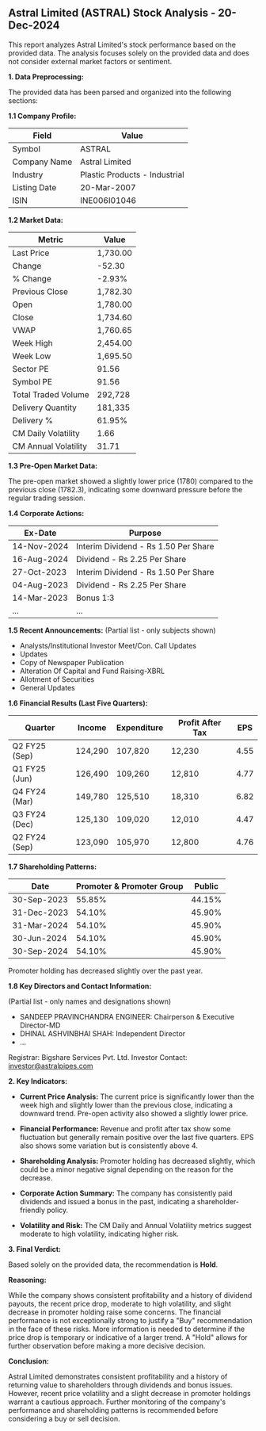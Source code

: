 ## Astral Limited (ASTRAL) Stock Analysis - 20-Dec-2024

This report analyzes Astral Limited's stock performance based on the provided data.  The analysis focuses solely on the provided data and does not consider external market factors or sentiment.

**1. Data Preprocessing:**

The provided data has been parsed and organized into the following sections:

**1.1 Company Profile:**

| Field             | Value                               |
|----------------------|---------------------------------------|
| Symbol             | ASTRAL                             |
| Company Name       | Astral Limited                       |
| Industry           | Plastic Products - Industrial        |
| Listing Date       | 20-Mar-2007                          |
| ISIN               | INE006I01046                        |


**1.2 Market Data:**

| Metric                | Value          |
|------------------------|-----------------|
| Last Price             | 1,730.00        |
| Change                 | -52.30          |
| % Change               | -2.93%          |
| Previous Close         | 1,782.30        |
| Open                   | 1,780.00        |
| Close                  | 1,734.60        |
| VWAP                  | 1,760.65        |
| Week High              | 2,454.00        |
| Week Low               | 1,695.50        |
| Sector PE              | 91.56           |
| Symbol PE              | 91.56           |
| Total Traded Volume    | 292,728         |
| Delivery Quantity      | 181,335         |
| Delivery %             | 61.95%          |
| CM Daily Volatility    | 1.66            |
| CM Annual Volatility   | 31.71           |


**1.3 Pre-Open Market Data:**

The pre-open market showed a slightly lower price (1780) compared to the previous close (1782.3), indicating some downward pressure before the regular trading session.


**1.4 Corporate Actions:**

| Ex-Date       | Purpose                               |
|---------------|----------------------------------------|
| 14-Nov-2024   | Interim Dividend - Rs 1.50 Per Share  |
| 16-Aug-2024   | Dividend - Rs 2.25 Per Share          |
| 27-Oct-2023   | Interim Dividend - Rs 1.50 Per Share  |
| 04-Aug-2023   | Dividend - Rs 2.25 Per Share          |
| 14-Mar-2023   | Bonus 1:3                             |
| ...            | ...                                   |


**1.5 Recent Announcements:** (Partial list - only subjects shown)

* Analysts/Institutional Investor Meet/Con. Call Updates
* Updates
* Copy of Newspaper Publication
* Alteration Of Capital and Fund Raising-XBRL
* Allotment of Securities
* General Updates


**1.6 Financial Results (Last Five Quarters):**

| Quarter      | Income      | Expenditure | Profit After Tax | EPS     |
|--------------|-------------|--------------|-------------------|---------|
| Q2 FY25 (Sep) | 124,290     | 107,820      | 12,230            | 4.55    |
| Q1 FY25 (Jun) | 126,490     | 109,260      | 12,810            | 4.77    |
| Q4 FY24 (Mar) | 149,780     | 125,510      | 18,310            | 6.82    |
| Q3 FY24 (Dec) | 125,130     | 109,020      | 12,010            | 4.47    |
| Q2 FY24 (Sep) | 123,090     | 105,970      | 12,800            | 4.76    |


**1.7 Shareholding Patterns:**

| Date         | Promoter & Promoter Group | Public |
|--------------|--------------------------|--------|
| 30-Sep-2023  | 55.85%                     | 44.15% |
| 31-Dec-2023  | 54.10%                     | 45.90% |
| 31-Mar-2024  | 54.10%                     | 45.90% |
| 30-Jun-2024  | 54.10%                     | 45.90% |
| 30-Sep-2024  | 54.10%                     | 45.90% |

Promoter holding has decreased slightly over the past year.


**1.8 Key Directors and Contact Information:**

(Partial list - only names and designations shown)

* SANDEEP PRAVINCHANDRA ENGINEER: Chairperson & Executive Director-MD
* DHINAL ASHVINBHAI SHAH: Independent Director
* ...


Registrar: Bigshare Services Pvt. Ltd.
Investor Contact: investor@astralpipes.com


**2. Key Indicators:**

* **Current Price Analysis:** The current price is significantly lower than the week high and slightly lower than the previous close, indicating a downward trend.  Pre-open activity also showed a slightly lower price.

* **Financial Performance:** Revenue and profit after tax show some fluctuation but generally remain positive over the last five quarters. EPS also shows some variation but is consistently above 4.

* **Shareholding Analysis:** Promoter holding has decreased slightly, which could be a minor negative signal depending on the reason for the decrease.

* **Corporate Action Summary:** The company has consistently paid dividends and issued a bonus in the past, indicating a shareholder-friendly policy.

* **Volatility and Risk:**  The CM Daily and Annual Volatility metrics suggest moderate to high volatility, indicating higher risk.

**3. Final Verdict:**

Based solely on the provided data, the recommendation is **Hold**.

**Reasoning:**

While the company shows consistent profitability and a history of dividend payouts, the recent price drop, moderate to high volatility, and slight decrease in promoter holding raise some concerns.  The financial performance is not exceptionally strong to justify a "Buy" recommendation in the face of these risks.  More information is needed to determine if the price drop is temporary or indicative of a larger trend.  A "Hold" allows for further observation before making a more decisive decision.

**Conclusion:**

Astral Limited demonstrates consistent profitability and a history of returning value to shareholders through dividends and bonus issues. However, recent price volatility and a slight decrease in promoter holdings warrant a cautious approach.  Further monitoring of the company's performance and shareholding patterns is recommended before considering a buy or sell decision.
